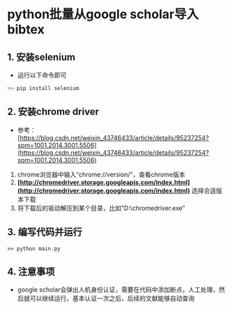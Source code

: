 # python批量从google scholar导入bibtex

## 1. 安装selenium

- 运行以下命令即可

```cpp
>> pip install selenium
```

## 2. 安装chrome driver

- 参考：[https://blog.csdn.net/weixin_43746433/article/details/95237254?spm=1001.2014.3001.5506](https://blog.csdn.net/weixin_43746433/article/details/95237254?spm=1001.2014.3001.5506)
1. chrome浏览器中输入”chrome://version/“，查看chrome版本
2. **[http://chromedriver.storage.googleapis.com/index.html](http://chromedriver.storage.googleapis.com/index.html)** 选择合适版本下载
3. 将下载后的驱动解压到某个目录，比如”D:\chromedriver.exe”

## 3. 编写代码并运行
```
>> python main.py
```
## 4. 注意事项

- google scholar会弹出人机身份认证，需要在代码中添加断点，人工处理，然后就可以继续运行，基本认证一次之后，后续的文献能够自动查询
